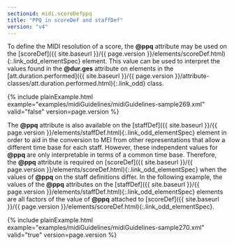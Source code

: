 ```yaml
---
sectionid: midi.scoreDefppq
title: "PPQ in scoreDef and staffDef"
version: "v4"
---
```




To define the MIDI resolution of a score, the **@ppq** attribute may be used on the [scoreDef]({{ site.baseurl }}/{{ page.version }}/elements/scoreDef.html){:.link_odd_elementSpec} element. This value can be used to interpret the values found in
the **@dur.ges** attribute on elements in the [att.duration.performed]({{ site.baseurl }}/{{ page.version }}/attribute-classes/att.duration.performed.html){:.link_odd} class.


{% include plainExample.html example="examples/midiGuidelines/midiGuidelines-sample269.xml" valid="false" version=page.version %}



The **@ppq** attribute is also available on the [staffDef]({{ site.baseurl }}/{{ page.version }}/elements/staffDef.html){:.link_odd_elementSpec} element
in order to aid in the conversion to MEI from other representations that allow a different
time base for each staff. However, these independent values for **@ppq** are only
interpretable in terms of a common time base. Therefore, the **@ppq** attribute is
required on [scoreDef]({{ site.baseurl }}/{{ page.version }}/elements/scoreDef.html){:.link_odd_elementSpec} when the values of **@ppq** on the staff
definitions differ. In the following example, the values of the **@ppq** attributes on
the [staffDef]({{ site.baseurl }}/{{ page.version }}/elements/staffDef.html){:.link_odd_elementSpec} elements are all factors of the value of **@ppq**
attached to [scoreDef]({{ site.baseurl }}/{{ page.version }}/elements/scoreDef.html){:.link_odd_elementSpec}. 


{% include plainExample.html example="examples/midiGuidelines/midiGuidelines-sample270.xml" valid="true" version=page.version %}




